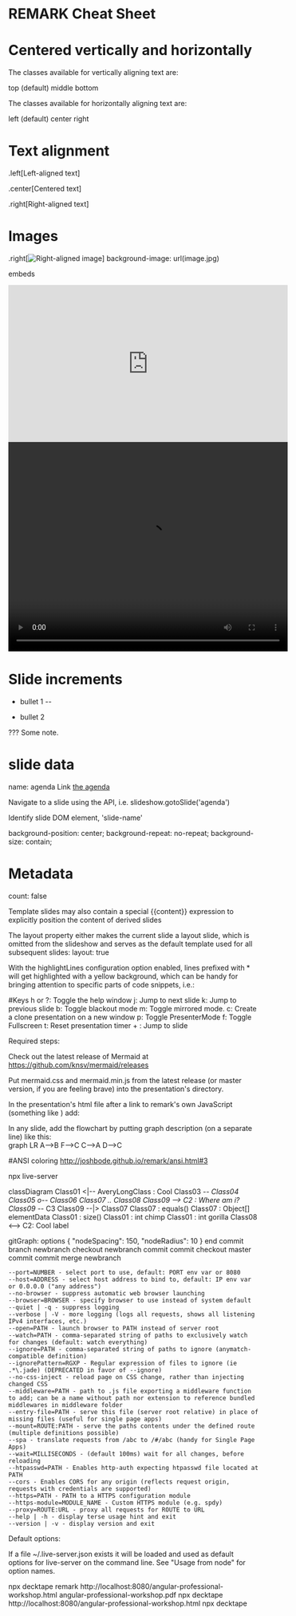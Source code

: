 # REMARK Cheat Sheet

# Centered vertically and horizontally
The classes available for vertically aligning text are:

top (default)
middle
bottom

The classes available for horizontally aligning text are:

left (default)
center
right

# Text alignment

.left[Left-aligned text]

.center[Centered text]

.right[Right-aligned text]

# Images
.right[![Right-aligned image](https://images-na.ssl-images-amazon.com/images/G/01/img15/pet-products/small-tiles/23695_pets_vertical_store_dogs_small_tile_8._CB312176604_.jpg)]
background-image: url(image.jpg)

embeds
<iframe width="560" height="315" src="https://www.youtube.com/embed/5eLcHJLDlI8" frameborder="0" allow="encrypted-media" allowfullscreen></iframe>

<video width="560" height="420" controls>
    <source src="{{ site.baseurl }}/assets/video_example.mp4" type="video/mp4">
</video>

# Slide increments

- bullet 1
--

- bullet 2

???
Some note.
# slide data
name: agenda
Link  [the agenda](#agenda)

Navigate to a slide using the API, i.e. slideshow.gotoSlide('agenda')

Identify slide DOM element, 'slide-name'

background-position: center;
background-repeat: no-repeat;
background-size: contain;

# Metadata
count: false

Template slides may also contain a special {{content}} expression to explicitly position the content of derived slides

The layout property either makes the current slide a layout slide, which is omitted from the slideshow and serves as the default template used for all subsequent slides:
layout: true

With the highlightLines configuration option enabled, lines prefixed with * will get highlighted with a yellow background, which can be handy for bringing attention to specific parts of code snippets, i.e.:

#Keys 
h or ?: Toggle the help window
j: Jump to next slide
k: Jump to previous slide
b: Toggle blackout mode
m: Toggle mirrored mode.
c: Create a clone presentation on a new window
p: Toggle PresenterMode
f: Toggle Fullscreen
t: Reset presentation timer
<number> + <Return>: Jump to slide <number>





Required steps:

Check out the latest release of Mermaid at https://github.com/knsv/mermaid/releases

Put mermaid.css and mermaid.min.js from the latest release (or master version, if you are feeling brave) into the presentation's directory.

In the presentation's html file after a link to remark's own JavaScript (something like <script src="./remark-latest.min.js"></script>) add:

 <script src="./mermaid.min.js"></script>
 <link rel="stylesheet" href="./mermaid.css">
 <script>mermaid.initialize({startOnLoad:true});</script>
In any slide, add the flowchart by putting graph description (on a separate line) like this:

<div class="mermaid">
graph LR
        A-->B
        F-->C
        C-->A
        D-->C
</div>

#ANSI coloring 
http://joshbode.github.io/remark/ansi.html#3






npx live-server

classDiagram
Class01 <|-- AveryLongClass : Cool
Class03 *-- Class04
Class05 o-- Class06
Class07 .. Class08
Class09 --> C2 : Where am i?
Class09 --* C3
Class09 --|> Class07
Class07 : equals()
Class07 : Object[] elementData
Class01 : size()
Class01 : int chimp
Class01 : int gorilla
Class08 <--> C2: Cool label


gitGraph:
options
{
    "nodeSpacing": 150,
    "nodeRadius": 10
}
end
commit
branch newbranch
checkout newbranch
commit
commit
checkout master
commit
commit
merge newbranch




    --port=NUMBER - select port to use, default: PORT env var or 8080
    --host=ADDRESS - select host address to bind to, default: IP env var or 0.0.0.0 ("any address")
    --no-browser - suppress automatic web browser launching
    --browser=BROWSER - specify browser to use instead of system default
    --quiet | -q - suppress logging
    --verbose | -V - more logging (logs all requests, shows all listening IPv4 interfaces, etc.)
    --open=PATH - launch browser to PATH instead of server root
    --watch=PATH - comma-separated string of paths to exclusively watch for changes (default: watch everything)
    --ignore=PATH - comma-separated string of paths to ignore (anymatch-compatible definition)
    --ignorePattern=RGXP - Regular expression of files to ignore (ie .*\.jade) (DEPRECATED in favor of --ignore)
    --no-css-inject - reload page on CSS change, rather than injecting changed CSS
    --middleware=PATH - path to .js file exporting a middleware function to add; can be a name without path nor extension to reference bundled middlewares in middleware folder
    --entry-file=PATH - serve this file (server root relative) in place of missing files (useful for single page apps)
    --mount=ROUTE:PATH - serve the paths contents under the defined route (multiple definitions possible)
    --spa - translate requests from /abc to /#/abc (handy for Single Page Apps)
    --wait=MILLISECONDS - (default 100ms) wait for all changes, before reloading
    --htpasswd=PATH - Enables http-auth expecting htpasswd file located at PATH
    --cors - Enables CORS for any origin (reflects request origin, requests with credentials are supported)
    --https=PATH - PATH to a HTTPS configuration module
    --https-module=MODULE_NAME - Custom HTTPS module (e.g. spdy)
    --proxy=ROUTE:URL - proxy all requests for ROUTE to URL
    --help | -h - display terse usage hint and exit
    --version | -v - display version and exit

Default options:

If a file ~/.live-server.json exists it will be loaded and used as default options for live-server on the command line. See "Usage from node" for option names.

npx decktape remark http://localhost:8080/angular-professional-workshop.html angular-professional-workshop.pdf
npx decktape http://localhost:8080/angular-professional-workshop.html
npx decktape
